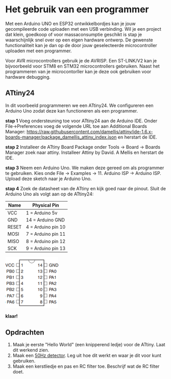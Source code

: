 # Het gebruik van een programmer

Met een Arduino UNO en ESP32 ontwikkelbordjes kan je jouw gecompileerde code uploaden met een USB verbinding. Wil je een project dat klein, goedkoop of voor massaconsumptie geschikt is stap je waarschijnlijk snel over op een eigen hardware ontwerp. De gewenste functionaliteit kan je dan op de door jouw geselecteerde microcontroller uploaden met een programmer. 

Voor AVR microcontrollers gebruik je de AVRISP. Een ST-LINK/V2 kan je bijvoorbeeld voor STM8 en STM32 microcontrollers gebruiken. Naast het programmeren van je microcontorller kan je deze ook gebruiken voor hardware debugging.

## ATtiny24

In dit voorbeeld programmeren we een ATtiny24. We configureren een Arduino Uno zodat deze kan functioneren als een programmer.

**stap 1**
Voeg ondersteuning toe voor ATtiny24 aan de Arduino IDE. Onder File->Preferences voeg de volgende URL toe aan Additional Boards Manager: https://raw.githubusercontent.com/damellis/attiny/ide-1.6.x-boards-manager/package_damellis_attiny_index.json en herstart de IDE.

**stap 2**
Installeer de ATtiny Board Package onder Tools -> Board -> Boards Manager zoek naar attiny. Installeer Attiny by David. A Mellis en herstart de IDE.

**stap 3**
Neem een Arduino Uno. We maken deze gereed om als programmer te gebruiken. Kies onde File -> Examples -> 11. Arduino ISP -> Arduino ISP. Upload deze sketch naar je Arduino Uno.

**stap 4**
Zoek de datasheet van de ATtiny en kijk goed naar de pinout. Sluit de Arduino Uno als volgt aan op de ATtiny24:

Name | Physical Pin
--- | ---
VCC | 1 = Arduino 5v
GND | 14 = Arduino GND
RESET | 4 = Arduino pin 10
MOSI | 7 = Arduino pin 11
MISO | 8 = Arduino pin 12
SCK | 9 = Arduino pin 13

![ATtiny 24 ](./files/ATtiny24.png)

**klaar!**

## Opdrachten

1) Maak je eerste "Hello World" (een knipperend ledje) voor de ATtiny. Laat dit werkend zien.
2) Maak een [50Hz detector](./50Hz_detector.md). Leg uit hoe dit werkt en waar je dit voor kunt gebruiken.
3) Maak een kerstliedje en pas en RC filter toe. Beschrijf wat de RC filter doet.
